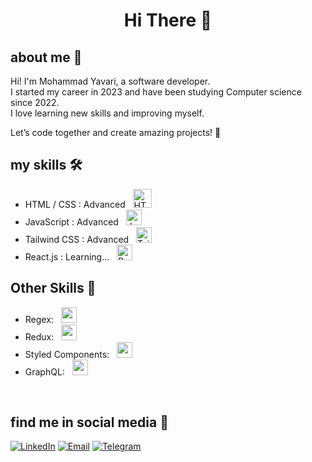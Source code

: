 <h1 align="center">Hi There 👋</h1>



## about me 📌
Hi! I'm Mohammad Yavari, a software developer. <br>
I started my career in 2023 and have been studying Computer science since 2022. <br>
I love learning new skills and improving myself. 

Let’s code together and create amazing projects! 🌟


## my skills 🛠️
<ul>
  <li>HTML / CSS : Advanced &nbsp; <img src="https://skillicons.dev/icons?i=html,css" alt="HTML/CSS" width="30" height="30"></li>
  <li>JavaScript : Advanced &nbsp; <img src="https://skillicons.dev/icons?i=js" alt="JavaScript" width="25" height="25"></li>
    <li>Tailwind CSS : Advanced &nbsp; <img src="https://skillicons.dev/icons?i=tailwind" alt="Tailwind CSS" width="25" height="25"></li>
  <li>React.js : Learning... &nbsp; <img src="https://skillicons.dev/icons?i=react" alt="React.js" width="25" height="25"></li>
<!--   <li>TypeScript : Learning... &nbsp; <img src="https://skillicons.dev/icons?i=typescript" alt="TypeScript" width="25" height="25"></li> -->
<!--   <li>Next.js  : Learning... &nbsp; <img src="https://skillicons.dev/icons?i=nextjs" alt="Next.js" width="25" height="25"></li> -->
</ul>

<h2>Other Skills 🧰</h2>
<ul>
  <li>Regex: &nbsp; <img src="https://skillicons.dev/icons?i=regex" alt="regex" width="25" height="25"></li>
  <li>Redux: &nbsp; <img src="https://skillicons.dev/icons?i=redux" alt="redux" width="25" height="25"></li>
  <li>Styled Components: &nbsp; <img src="https://skillicons.dev/icons?i=styledcomponents" alt="redux" width="25" height="25"></li>
  <li>GraphQL: &nbsp; <img src="https://skillicons.dev/icons?i=graphql" alt="redux" width="25" height="25"></li>
</ul>

<!--
## My Projects 🚀
- [Portfolio Website](https://github.com/mmd-yavarii/portfolio) - A personal website showcasing my skills and projects.
- [To-Do App](https://github.com/mmd-yavarii/todo-app) - A simple to-do app using React.js and Tailwind CSS.
-->

<br>

## find me in social media 🔎
<a href="https://www.linkedin.com/in/mmd-yavarii">![LinkedIn](https://img.shields.io/badge/LinkedIn-mmd_yavarii-0A66C2)</a> 
<a href="mailto:mdyavarii@gmail.com">![Email](https://img.shields.io/badge/Email-mdyavarii@gmail.com-0072C6)</a>
<a href="https://t.me/mmd_yavarii">![Telegram](https://img.shields.io/badge/Telegram-mmd_yavarii-0088CC)</a>


